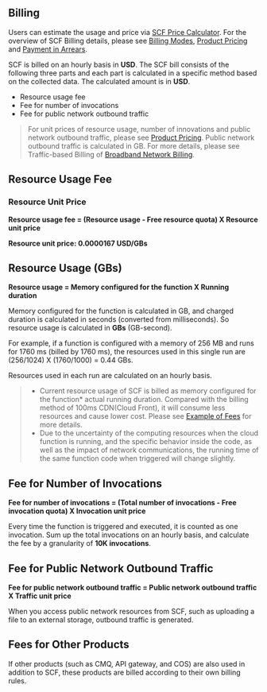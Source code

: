 ## Billing

Users can estimate the usage and price via [SCF Price Calculator](https://buy.cloud.tencent.com/price/scf/calculator). For the overview of SCF Billing details, please see [Billing Modes](https://cloud.tencent.com/document/product/583/12284), [Product Pricing](https://cloud.tencent.com/document/product/583/12281) and [Payment in Arrears](https://cloud.tencent.com/document/product/583/12283). 

SCF is billed on an hourly basis in **USD**. The SCF bill consists of the following three parts and each part is calculated in a specific method based on the collected data. The calculated amount is in **USD**.
* Resource usage fee 
* Fee for number of invocations
* Fee for public network outbound traffic
> For unit prices of resource usage, number of innovations and public network outbound traffic, please see [Product Pricing](https://cloud.tencent.com/document/product/583/12281). Public network outbound traffic is calculated in GB. For more details, please see Traffic-based Billing of [Broadband Network Billing](https://buy.cloud.tencent.com/price/idc).

## Resource Usage Fee

### Resource Unit Price
**Resource usage fee = (Resource usage - Free resource quota) X Resource unit price**

**Resource unit price: 0.0000167 USD/GBs**

## Resource Usage (GBs)

**Resource usage = Memory configured for the function X Running duration**

Memory configured for the function is calculated in GB, and charged duration is calculated in seconds (converted from milliseconds). So resource usage is calculated in **GBs** (GB-second).

For example, if a function is configured with a memory of 256 MB and runs for 1760 ms (billed by 1760 ms), the resources used in this single run are (256/1024) X (1760/1000) = 0.44 GBs.

Resources used in each run are calculated on an hourly basis.

>- Current resource usage of SCF is billed as memory configured for the function* actual running duration. Compared with the billing method of 100ms CDN(Cloud Front), it will consume less resources and cause lower cost. Please see [Example of Fees](https://cloud.tencent.com/document/product/583/12285) for more details.
>- Due to the uncertainty of the computing resources when the cloud function is running, and the specific behavior inside the code, as well as the impact of network communications, the running time of the same function code when triggered will change slightly.

## Fee for Number of Invocations

**Fee for number of invocations = (Total number of invocations - Free invocation quota) X Invocation unit price**

Every time the function is triggered and executed, it is counted as one invocation. Sum up the total invocations on an hourly basis, and calculate the fee by a granularity of **10K invocations**.

## Fee for Public Network Outbound Traffic

**Fee for public network outbound traffic = Public network outbound traffic X Traffic unit price**

When you access public network resources from SCF, such as uploading a file to an external storage, outbound traffic is generated.

## Fees for Other Products

If other products (such as CMQ, API gateway, and COS) are also used in addition to SCF, these products are billed according to their own billing rules.
